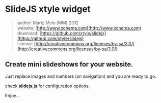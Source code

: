# SlideJS xtyle widget

> author: Mariz Melo (MM) 2012<br/>
> website: [http://www.xchema.com](http://www.xchema.com)<br/>
> download: [https://github.com/xtyle/slidejs](https://github.com/xtyle/slidejs)<br/>
> license: [http://creativecommons.org/licenses/by-sa/3.0/](http://creativecommons.org/licenses/by-sa/3.0/)

## Create mini slideshows for your website.

Just replace images and numbers (on navigation) and 
you are ready to go.

check **slidejs.js** for configuration options.

Enjoy...
